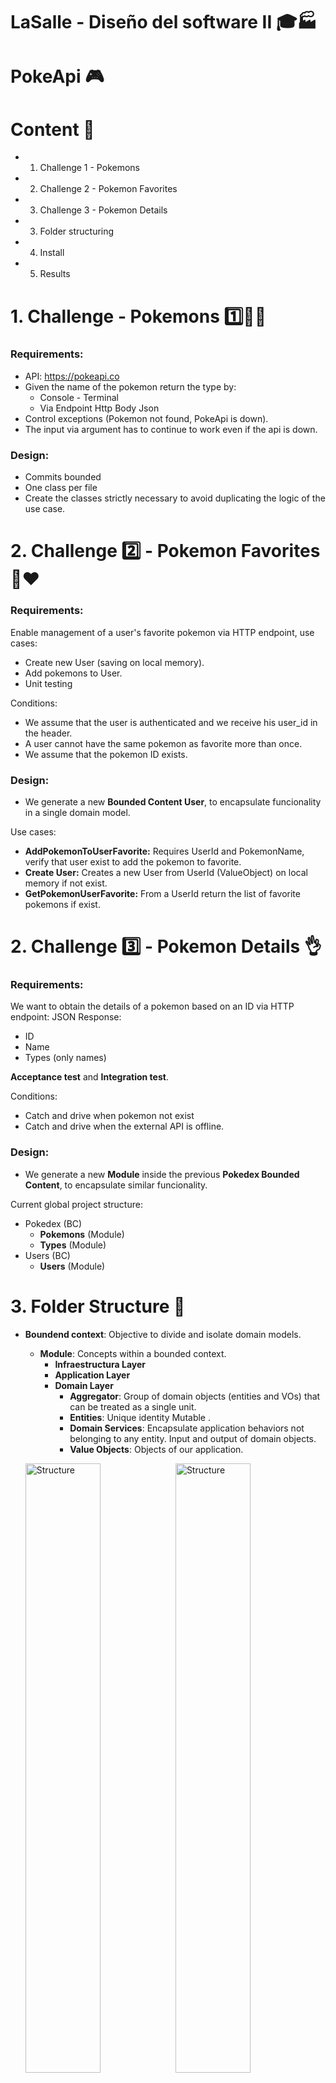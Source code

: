 # LaSalle - Diseño del software II 🎓🏭

# PokeApi 🎮 


# Content 📇

* 1. Challenge 1 - Pokemons 
* 2. Challenge 2 - Pokemon Favorites
* 3. Challenge 3 - Pokemon Details
* 3. Folder structuring
* 4. Install 
* 5. Results


# 1. Challenge - Pokemons 1️⃣🤔💭

### Requirements:

* API: https://pokeapi.co
* Given the name of the pokemon return the type by:
  * Console - Terminal
  * Via Endpoint Http Body Json
* Control exceptions (Pokemon not found, PokeApi is down).
* The input via argument has to continue to work even if the api is down.

### Design:

* Commits bounded
* One class per file
* Create the classes strictly necessary to avoid duplicating the logic of the use case.

# 2. Challenge 2️⃣ - Pokemon Favorites 👤❤️ 

### Requirements:

Enable management of a user's favorite pokemon via HTTP endpoint, use cases:

* Create new User (saving on local memory).
* Add pokemons to User. 
* Unit testing

Conditions:

* We assume that the user is authenticated and we receive his user_id in the header.
* A user cannot have the same pokemon as favorite more than once.
* We assume that the pokemon ID exists.

### Design:

* We generate a new **Bounded Content User**, to encapsulate funcionality in a single domain model.

Use cases:

* **AddPokemonToUserFavorite:** Requires UserId and PokemonName, verify that user exist to add the pokemon to favorite.
* **Create User:** Creates a new User from UserId (ValueObject) on local memory if not exist.
* **GetPokemonUserFavorite:** From a UserId return the list of favorite pokemons if exist.


# 2. Challenge 3️⃣ - Pokemon Details 👌

### Requirements:

We want to obtain the details of a pokemon based on an ID via HTTP endpoint:
JSON Response:
* ID
* Name
* Types (only names)

**Acceptance test** and **Integration test**.

Conditions:

* Catch and drive when pokemon not exist
* Catch and drive when the external API is offline.


### Design:

* We generate a new **Module** inside the previous **Pokedex Bounded Content**, to encapsulate similar funcionality.

Current global project structure:

* Pokedex (BC)
  *  **Pokemons** (Module)
  *  **Types** (Module)
* Users (BC)
  *  **Users**  (Module)


# 3. Folder Structure 📂

* **Boundend context**: Objective to divide and isolate domain models.
  * **Module**: Concepts within a bounded context.
    * **Infraestructura Layer**
    * **Application Layer**
    * **Domain Layer**
      *  **Aggregator**: Group of domain objects (entities and VOs) that can be treated as a single unit.
      *  **Entities**: Unique identity Mutable .
      *  **Domain Services**: Encapsulate application behaviors not belonging to any entity. Input and output of domain objects.
      *  **Value Objects**: Objects of our application.

  <img src="images/project-structure.png" width="50%" height="50%" alt="Structure"><img src="images/user-structure.PNG" width="50%" height="50%" alt="Structure">


**DDD Layers:**  

<p align="center">
 <img style="text-align:center" src="images/ddd.PNG" width="25%" height="25%" alt="DDD">
</p>

# 3. Install 🔧 

* Dotnet is required to build and run the app, you can downloand from official page (we recommend 5.0):
https://dotnet.microsoft.com/download/dotnet/5.0

---

## Console - CLI 🖥️
```git clone https://github.com/CarLoOSX/mdas-api-g3```
### Execute the following commands
```
cd mdas-api-g3
cd src/main/Pokedex/Context/Pokemons/Types/Infrastructure/Pokemons.Types.CliConsole/
```
### Compile the app
```dotnet build Pokemons.Types.CliConsole.csproj```
### Run the app and pass the pokemon as argument
```dotnet run charizard```

---

## Api Rest 🌐

## Pokemons API 1️⃣
### Execute the following commands
```
cd mdas-api-g3
cd src/main/Pokedex/Context/Pokemons/Types/Infrastructure/Pokemons.Types.Api
```
### Compile the app
```dotnet build Pokemons.Types.Api.csproj```
### Run the app
```dotnet run Pokemons.Types.Api.csproj --urls="http://localhost:5001"```
### Go to
```http://localhost:5001/swagger/index.html```

---

## Users/Pokemon Favoite API 👤2️⃣
### Execute the following commands
```
cd mdas-api-g3
cd src/main/Pokedex/Context/Users/Users/Infrastructure/Users.Users.Api
```
### Compile the app
```dotnet build Users.Users.Api.csproj```
### Run the app
```dotnet run Users.Users.Api.csproj --urls="http://localhost:5002"```
### Go to
```http://localhost:5002/swagger/index.html```

---

---

## Unit Test - Users/Pokemon Favorite API ✅
### Execute the following commands
```
cd mdas-api-g3
```
### Execute test the app
```dotnet test  test/main/Pokedex-test```

**Note:**

* **Unitary testing:** *.Application.Test y *.Domaint.Test


---

---

## Pokemons Details API 3️⃣
### Execute the following commands
```
cd mdas-api-g3
cd src/main/Pokedex/Context/Pokemons/Pokemons/Infrastructure/Pokemons.Pokemons.Api
```
### Compile the app
```dotnet build Pokemons.Pokemons.Api.csproj```
### Run the app
```dotnet run Pokemons.Pokemons.Api.csproj --urls="http://localhost:5003"```


### Go to
```http://localhost:5003/swagger/index.html```

---

---

## Integration - Acceptance test ✅
### Execute the following commands
```
cd mdas-api-g3
```
### Execute test the app
```dotnet test  test/main/Pokedex-test```

**Note:**
* **Acceptance test:** *.Apit.Test
* **Integration test:** *.Persistence.Test

---


# 4. Results 📷

## Pokemons Results - Challenge 1
## Charizard example 🔥:
## Console 🖥️
![Console CLI](images/console-result.PNG)

## Swagger - Api Rest 🌐
![SwaggerAPI](images/swagger.png)

---

## Pokemon Favorites Results  - Challenge 2

## Unit Test - Users/Pokemon Favorite API ✅

![Swagger Favorite](images/test-result.PNG)

## Swagger User - Api Rest 🌐
![Swagger Favorite](images/swagger-fav.PNG)

## Create User example 👤:

![Create User](images/pruebaUser.PNG)

## Add favorite example ❤️:

![Create User](images/PokemonFavorite.PNG)

## Get all favorites from user 🔍:

![Create User](images/getPokemons.PNG)


## Pokemons Details  - Challenge 3

## Acceptance Test - Integration Test ✅

![Swagger Favorite](images/test-acceptance-integration.jpeg)

## Swagger Pokemons - Api Rest 🌐
![Swagger Favorite](images/pokemon-details.PNG)
